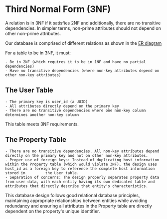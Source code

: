 # Third Normal Form (3NF)

A relation is in 3NF if it satisfies 2NF and additionally, there are no transitive dependencies. In simpler terms, non-prime attributes should not depend on other non-prime attributes. 

Our database is comprised of different relations as shown in the [ER diagram](https://github.com/AgnesNM/airbnb-clone-project/blob/main/ERD/Database%20Specification%20-%20AirBnB.drawio.png)

For a table to be in 3NF, it must:

    - Be in 2NF (which requires it to be in 1NF and have no partial dependencies)
    - Have no transitive dependencies (where non-key attributes depend on other non-key attributes)

## The User Table   

    - The primary key is user_id (a UUID)
    - All attributes directly depend on the primary key
    - There are no transitive dependencies where one non-key column determines another non-key column
    
This table meets 3NF requirements.

## The Property Table 

    - There are no transitive dependencies. All non-key attributes depend directly on the primary key and not on other non-key attributes.
    - Proper use of foreign keys: Instead of duplicating host information within the Property table (which would violate 3NF), the design uses host_id as a foreign key to reference the complete host information stored in         the User table.
    - Separation of concerns: The design properly separates property data from user data, with each entity having its own dedicated table and attributes that directly describe that entity's characteristics.

This database design follows good relational database principles, maintaining appropriate relationships between entities while avoiding redundancy and ensuring all attributes in the Property table are directly dependent on the property's unique identifier.
